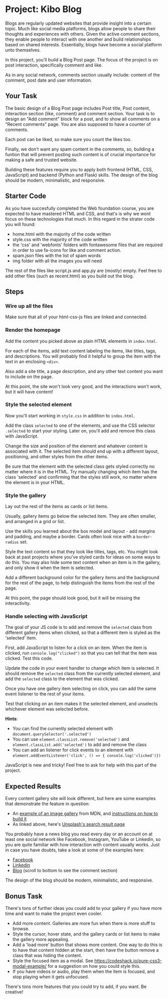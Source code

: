 # Project: Kibo Blog

Blogs are regularly updated websites that provide insight into a certain topic. Much like social media platforms, blogs allow people to share their thoughts and experiences with others. Given the active comment sections, they enable people to interact with one another and build relationships based on shared interests. Essentially, blogs have become a social platform unto themselves.

In this project, you'll build a Blog Post page. The focus of the project is on post interaction, specifically comment and like.

As in any social network, comments section usually include: content of the comment, post date and user information.

## Your Task

The basic design of a Blog Post page includes Post title, Post content, interaction section (like, comment) and comment section.
Your task is to design an "Add comment" block for a post, and to show all comments on a "Recent comments" page.
You are also supposed to have a counter of comments.

Each post can be liked, so make sure you count the likes too.

Finally, we don't want any spam content in the comments, so, building a funtion that will prevent posting such content is of crucial importance for making a safe and trusted website.

Building these features require you to apply both frontend (HTML, CSS, JavaScript) and backend (Python and Flask) skills.
The design of the blog should be modern, minimalistic, and responsive.

## Starter Code

As you have succesfully completed the Web foundation course, you are expected to have mastered HTML and CSS, and that's is why we wont focus on these technologies that much. In this regard in the strater code you will found:

- home.html with the majority of the code written
- style.css with the majority of the code written
- the 'css' and 'webfonts' folders with fontawesome files that are required in order to use fa-icons for like and comment action.
- spam.json files with the list of spam words
- img folder with all the images you will need

The rest of the files like script.js and app.py are (mostly) empty. Feel free to add other files (such as
recent.html) as you build out the blog.

## Steps

### Wire up all the files

Make sure that all of your html-css-js files are linked and connected.

### Render the homepage

Add the content you picked above as plain HTML elements in `index.html`.

For each of the items, add text content labeling the items, like titles, tags, and descriptions. You will probably find it helpful to group the item with the text in an enclosing `<div>`.
 
Also add a site title, a page description, and any other text content you want to include on the page.

At this point, the site won't look very good, and the interactions won't work, but it will have content!

### Style the selected element

Now you'll start working in `style.css` in addition to `index.html`.

Add the class `selected` to one of the elements, and use the CSS selector `.selected` to start your styling. Later on, you'll add and remove this class with JavaScript.

Change the size and position of the element and whatever content is associated with it. The selected item should end up with a different layout, positioning, and other styles from the other items.

Be sure that the element with the selected class gets styled correctly no matter where it is in the HTML. Try manually changing which item has the class 'selected' and confirming that the styles still work, no matter where the element is in your HTML.

### Style the gallery

Lay out the rest of the items as cards or list items.

Usually, gallery items go below the selected item. They are often smaller, and arranged in a grid or list.

Use the skills you learned about the box model and layout - add margins and padding, and maybe a border. Cards often look nice with a `border-radius` set.

Style the text content so that they look like titles, tags, etc. You might look back at past projects where you've styled cards for ideas on some ways to do this. You may also hide some text content when an item is in the gallery, and only show it when the item is selected.

Add a different background color for the gallery items and the background for the rest of the page, to help distinguish the items from the rest of the page.

At this point, the page should look good, but it will be missing the interactivity.

### Handle selecting with JavaScript

The goal of your JS code is to add and remove the `selected` class from different gallery items when clicked, so that a different item is styled as the 'selected' item.

First, add JavaScript to listen for a click on an item. When the item is clicked, run `console.log("clicked")` so that you can tell that the item was clicked. Test this code.

Update the code in your event handler to change which item is selected. It should remove the `selected` class from the currently selected element, and add the `selected` class to the element that was clicked.

Once you have one gallery item selecting on click, you can add the same event listener to the rest of your items.

Test that clicking on an item makes it the selected element, and unselects whichever element was selected before.

**Hints**:

- You can find the currently selected element with `document.querySelector('.selected')`
- You can use `element.classList.remove('selected')` and `element.classList.add('selected')` to add and remove the class
- You can add an listener for click events to an element with `element.addEventListener('click', () => { console.log('clicked')})`

JavaScript is new and tricky! Feel free to ask for help with this part of the project.

## Expected Results

Every content gallery site will look different, but here are some examples that demonstrate the feature in question:

* An [example of an image gallery](https://mdn.github.io/learning-area/javascript/building-blocks/gallery/) from MDN, and [instructions on how to build it](https://developer.mozilla.org/en-US/docs/Learn/JavaScript/Building_blocks/Image_gallery)
* As linked above, here's [Unsplash's search result page](https://unsplash.com/s/photos/puppy)

You probably have a news blog you read every day or an account on at least one social network like Facebook, Instagram, YouTube or Linkedin, so you are quite familiar with how interaction with content usually works. Just in case you have doubts, take a look at some of the examples here:

- [Facebook](shorturl.at/afBKU)
- [Linkedin](shorturl.at/deEM9)
- [Blog](https://yyj.be/mfbSd) (scroll to bottom to see the comment section)


The design of the blog should be modern, minimalistic, and responsive.

## Bonus Task

There's tons of further ideas you could add to your gallery if you have more time and want to make the project even cooler.

* Add more content. Galleries are more fun when there is more stuff to browse.
* Style the cursor, hover state, and the gallery cards or list items to make the gallery more appealing.
* Add a 'load more' button that shows more content. One way to do this is to have that content hidden at the start, then have the button remove a class that was hiding the content.
* Style the focused item as a modal. See  https://codeshack.io/pure-css3-modal-example/ for a suggestion on how you could style this.
* If you have videos or audio, play them when the item is focused, and stop playing when it gets unfocused.

There's tons more features that you could try to add, if you want. Be creative!

